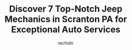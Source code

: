---
layout: ampstory
image: https://images.unsplash.com/photo-1631526090968-6979b72f2ce2?ixlib=rb-4.0.3&ixid=MnwxMjA3fDB8MHxwaG90by1wYWdlfHx8fGVufDB8fHx8&auto=format&fit=crop&w=640&h=853&q=80
author: techidn
featured: false
description: When it comes to finding reliable automotive experts in Scranton PA, USA, look no further than the 7 best Jeep Mechanic in the area. With their exceptional skills and dedication to providing
title: Discover 7 Top-Notch Jeep Mechanics in Scranton PA for Exceptional Auto Services
cover:
   title: Discover 7 Top-Notch Jeep Mechanics in Scranton PA for Exceptional Auto Services
   subtitle: Rickpate
   background: https://images.unsplash.com/photo-1631526090968-6979b72f2ce2?ixlib=rb-4.0.3&ixid=MnwxMjA3fDB8MHxwaG90by1wYWdlfHx8fGVufDB8fHx8&auto=format&fit=crop&w=640&h=853&q=80

pages: 
 - layout: thirds
   top: <h1>#1 Scranton DCJR Parts Center</h1>
   bottom: "<p>Absolutely loved this experience! Frank G was fantastic listening to me and working with me very personable and profess! Ty is goes for Phil as well he was very personabl</p>"
   background: https://www.knot35.com/toplist/wp-content/uploads/2023/06/best-jeep-mechanic-1-in-scranton-pa-1685836196.jpeg
   backgroundblur: true
 - layout: thirds
   top: <h1>#2 Jack Williams Tire & Auto Service Centers</h1>
   bottom: "<p>810 Wyoming Ave, Scranton, PA 18509, United States</p>"
   background: https://www.knot35.com/toplist/wp-content/uploads/2023/06/best-jeep-mechanic-2-in-scranton-pa-1685836196.jpeg
   cta:
      link: https://www.knot35.com/toplist/discover-7-top-notch-jeep-mechanics-in-scranton-pa-for-exceptional-auto-services/
      text: Discover 7 Top-Notch Jeep Mechanics in Scranton PA for Exceptional Auto Services
 - layout: thirds
   top: <h1>#3 Firestone Complete Auto Care</h1>
   bottom: "<p>81 Viewmont Mall, Scranton, PA 18508, United States</p>"
   background: https://www.knot35.com/toplist/wp-content/uploads/2023/06/best-jeep-mechanic-3-in-scranton-pa-1685836197.jpeg
   cta:
      link: https://www.knot35.com/toplist/discover-7-top-notch-jeep-mechanics-in-scranton-pa-for-exceptional-auto-services/
      text: Discover 7 Top-Notch Jeep Mechanics in Scranton PA for Exceptional Auto Services
 - layout: thirds
   top: <h1>#4 Scranton Auto Service</h1>
   bottom: "<p>711 Davis St, Scranton, PA 18505, United States</p>"
   background: https://images.unsplash.com/photo-1609083590460-7b8cc0ca65f8?ixlib=rb-4.0.3&ixid=MnwxMjA3fDB8MHxwaG90by1wYWdlfHx8fGVufDB8fHx8&auto=format&fit=crop&w=640&h=853&q=80
   cta:
      link: https://www.knot35.com/toplist/discover-7-top-notch-jeep-mechanics-in-scranton-pa-for-exceptional-auto-services/
      text: Discover 7 Top-Notch Jeep Mechanics in Scranton PA for Exceptional Auto Services
 - layout: thirds
   top: <h1>#5 Kost Tire & Auto Service</h1>
   bottom: "<p>398 N 9th Ave, Scranton, PA 18504, United States</p>"
   background: https://images.unsplash.com/photo-1496096265110-f83ad7f96608?ixlib=rb-4.0.3&ixid=MnwxMjA3fDB8MHxwaG90by1wYWdlfHx8fGVufDB8fHx8&auto=format&fit=crop&w=640&h=853&q=80
   cta:
      link: https://www.knot35.com/toplist/discover-7-top-notch-jeep-mechanics-in-scranton-pa-for-exceptional-auto-services/
      text: Discover 7 Top-Notch Jeep Mechanics in Scranton PA for Exceptional Auto Services
 - layout: thirds
   top: <h1>#6 Moletskys Service Center</h1>
   bottom: "<p>550 N Main Ave, Scranton, PA 18504, United States</p>"
   background: https://images.unsplash.com/photo-1549241520-425e3dfc01cb?ixlib=rb-4.0.3&ixid=MnwxMjA3fDB8MHxwaG90by1wYWdlfHx8fGVufDB8fHx8&auto=format&fit=crop&w=640&h=853&q=80
   cta:
      link: https://www.knot35.com/toplist/discover-7-top-notch-jeep-mechanics-in-scranton-pa-for-exceptional-auto-services/
      text: Discover 7 Top-Notch Jeep Mechanics in Scranton PA for Exceptional Auto Services
 - layout: thirds
   top: <h1>#7 Cedar Auto Repair</h1>
   bottom: "<p>1301 Cedar Ave, Scranton, PA 18505, United States</p>"
   background: https://images.unsplash.com/photo-1618556658017-fd9c732d1360?ixlib=rb-4.0.3&ixid=MnwxMjA3fDB8MHxwaG90by1wYWdlfHx8fGVufDB8fHx8&auto=format&fit=crop&w=640&h=853&q=80
   cta:
      link: https://www.knot35.com/toplist/discover-7-top-notch-jeep-mechanics-in-scranton-pa-for-exceptional-auto-services/
      text: Discover 7 Top-Notch Jeep Mechanics in Scranton PA for Exceptional Auto Services
 - layout: thirds
   middle: Continue reading...
   background: https://images.unsplash.com/photo-1546497974-b213c9efb599?ixlib=rb-4.0.3&ixid=MnwxMjA3fDB8MHxwaG90by1wYWdlfHx8fGVufDB8fHx8&auto=format&fit=crop&w=640&h=853&q=80
   cta:
      link: https://www.knot35.com/toplist/discover-7-top-notch-jeep-mechanics-in-scranton-pa-for-exceptional-auto-services/
      text: Discover 7 Top-Notch Jeep Mechanics in Scranton PA for Exceptional Auto Services
      
---
